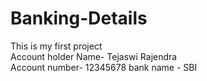 # Banking-Details
This is my first project
<br>
Account holder Name- Tejaswi Rajendra
<br>
Account number- 12345678
bank name - SBI
